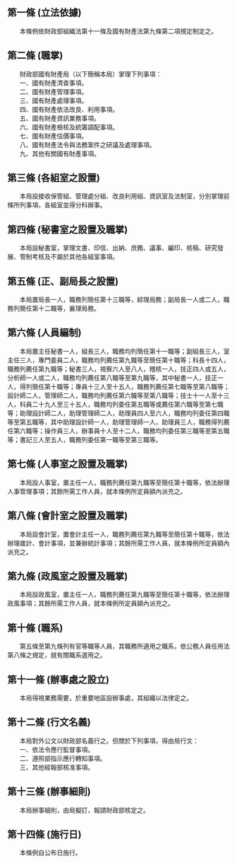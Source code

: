 第一條 (立法依據)
-----------------
　　本條例依財政部組織法第十一條及國有財產法第九條第二項規定制定之。  


第二條 (職掌)
-------------
　　財政部國有財產局（以下簡稱本局）掌理下列事項：  
　　一、國有財產清查事項。  
　　二、國有財產管理事項。  
　　三、國有財產處理事項。  
　　四、國有財產依法改良、利用事項。  
　　五、國有財產資訊業務事項。  
　　六、國有財產檢核及統籌調配事項。  
　　七、國有財產估價事項。  
　　八、國有財產法令與法務案件之研議及處理事項。  
　　九、其他有關國有財產事項。  


第三條 (各組室之設置)
---------------------
　　本局設接收保管組、管理處分組、改良利用組、資訊室及法制室，分別掌理前條所列事項，各組室並得分科辦事。  


第四條 (秘書室之設置及職掌)
---------------------------
　　本局設秘書室，掌理文書、印信、出納、庶務、議事、編印、核稿、研究發展、管制考核及不屬於其他各組室事項。  


第五條 (正、副局長之設置)
-------------------------
　　本局置局長一人，職務列簡任第十三職等，綜理局務；副局長一人或二人，職務列簡任第十二職等，襄理局務。  


第六條 (人員編制)
-----------------
　　本局置主任秘書一人，組長三人，職務均列簡任第十一職等；副組長三人，室主任三人，專門委員二人，職務均列薦任第九職等至簡任第十職等；科長十四人，職務列薦任第九職等；秘書三人，視察六人至八人，稽核一人，技正四人或五人，分析師一人或二人，職務均列薦任第八職等至第九職等，其中秘書一人，技正一人，得列簡任第十職等；專員十三人至十五人，職務列薦任第七職等至第八職等；設計師二人，管理師二人，職務均列薦任第六職等至第八職等；技士十一人至十三人，科員二十九人至三十五人，職務均列委任第五職等或薦任第六職等至第七職等；助理設計師二人，助理管理師二人，助理員四人至六人，職務均列委任第四職等至第五職等，其中助理設計師一人，助理管理師一人，助理員三人，職務得列薦任第六職等；操作員三人，辦事員十人至十二人，職務均列委任第三職等至第五職等；書記三人至五人，職務列委任第一職等至第三職等。  


第七條 (人事室之設置及職掌)
---------------------------
　　本局設人事室，置主任一人，職務列薦任第九職等至簡任第十職等，依法辦理人事管理事項；其餘所需工作人員，就本條例所定員額內派充之。  


第八條 (會計室之設置及職掌)
---------------------------
　　本局設會計室，置會計主任一人，職務列薦任第九職等至簡任第十職等，依法辦理歲計、會計事項，並兼辦統計事項；其餘所需工作人員，就本條例所定員額內派充之。  


第九條 (政風室之設置及職掌)
---------------------------
　　本局設政風室，置主任一人，職務列薦任第九職等至簡任第十職等，依法辦理政風事項；其餘所需工作人員，就本條例所定員額內派充之。  


第十條 (職系)
-------------
　　第五條至第九條列有官等職等人員，其職務所適用之職系，依公務人員任用法第八條之規定，就有關職系選用之。  


第十一條 (辦事處之設立)
-----------------------
　　本局得視業務需要，於重要地區設辦事處，其組織以法律定之。  


第十二條 (行文名義)
-------------------
　　本局對外公文以財政部名義行之。但關於下列事項，得由局行文：  
　　一、依法令應行監督事項。  
　　二、遵照部指示應行轉知事項。  
　　三、其他經報部核准事項。  


第十三條 (辦事細則)
-------------------
　　本局辦事細則，由局擬訂，報請財政部核定之。  


第十四條 (施行日)
-----------------
　　本條例自公布日施行。